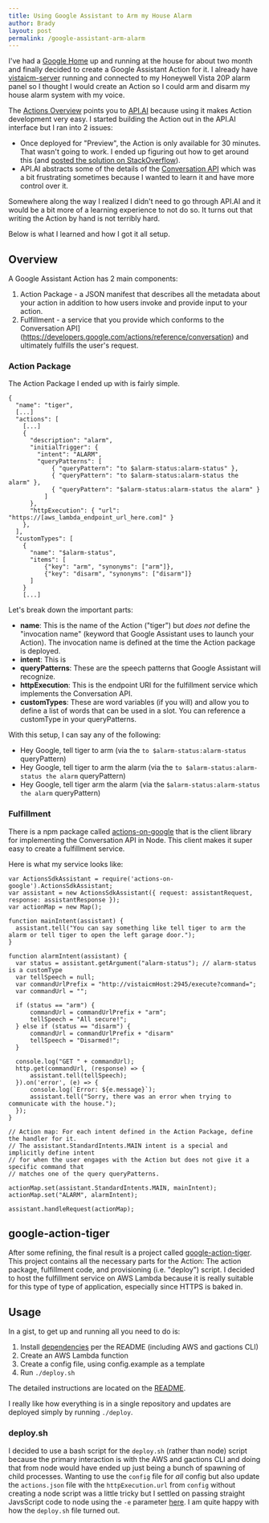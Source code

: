 ```yaml
---
title: Using Google Assistant to Arm my House Alarm
author: Brady
layout: post
permalink: /google-assistant-arm-alarm
---
```


I've had a [Google Home](https://madeby.google.com/home/) up and running at the house for about two month and finally decided to create a Google Assistant Action for it.  I already have [vistaicm-server](https://github.com/bradyholt/vistaicm-server) running and connected to my Honeywell Vista 20P alarm panel so I thought I would create an Action so I could arm and disarm my house alarm system with my voice.

The [Actions Overview](https://developers.google.com/actions/) points you to [API.AI](https://api.ai/) because using it makes Action development very easy.  I started building the Action out in the API.AI interface but I ran into 2 issues:
- Once deployed for "Preview", the Action is only available for 30 minutes.  That wasn't going to work.  I ended up figuring out how to get around this (and [posted the solution on StackOverflow](http://stackoverflow.com/questions/41088596/make-google-actions-development-project-preview-persist-longer/41205026#41205026)).
- API.AI abstracts some of the details of the [Conversation API](https://developers.google.com/actions/reference/conversation) which was a bit frustrating sometimes because I wanted to learn it and have more control over it.

Somewhere along the way I realized I didn't need to go through API.AI and it would be a bit more of a learning experience to not do so.  It turns out that writing the Action by hand is not terribly hard.

Below is what I learned and how I got it all setup.

## Overview

A Google Assistant Action has 2 main components:

1. Action Package - a JSON manifest that describes all the metadata about your action in addition to how users invoke and provide input to your action.
2. Fulfillment - a service that you provide which conforms to the Conversation API](https://developers.google.com/actions/reference/conversation) and ultimately fulfills the user's request.

### Action Package

The Action Package I ended up with is fairly simple.

```
{
  "name": "tiger",
  [...]
  "actions": [
    [...]
    {
      "description": "alarm",
      "initialTrigger": {
        "intent": "ALARM",
        "queryPatterns": [
            { "queryPattern": "to $alarm-status:alarm-status" },
            { "queryPattern": "to $alarm-status:alarm-status the alarm" },
            { "queryPattern": "$alarm-status:alarm-status the alarm" }
          ]
      },
      "httpExecution": { "url": "https://[aws_lambda_endpoint_url_here.com]" }
    },
  ],
  "customTypes": [
    {
      "name": "$alarm-status",
      "items": [
          {"key": "arm", "synonyms": ["arm"]},
          {"key": "disarm", "synonyms": ["disarm"]}
      ]
    }
    [...]
```

Let's break down the important parts:

- **name**: This is the name of the Action ("tiger") but _does not_ define the "invocation name" (keyword that Google Assistant uses to launch your Action).  The invocation name is defined at the time the Action package is deployed.
- **intent**: This is
- **queryPatterns**: These are the speech patterns that Google Assistant will recognize.
- **httpExecution**: This is the endpoint URI for the fulfillment service which implements the Conversation API.
- **customTypes**: These are word variables (if you will) and allow you to define a list of words that can be used in a slot.  You can reference a customType in your queryPatterns.

With this setup, I can say any of the following:

- Hey Google, tell tiger to arm (via the `to $alarm-status:alarm-status` queryPattern)
- Hey Google, tell tiger to arm the alarm (via the `to $alarm-status:alarm-status the alarm` queryPattern)
- Hey Google, tell tiger arm the alarm (via the `$alarm-status:alarm-status the alarm` queryPattern)

### Fulfillment

There is a npm package called [actions-on-google](https://www.npmjs.com/package/actions-on-google) that is the client library for implementing the Conversation API in Node.  This client makes it super easy to create a fulfillment service.

Here is what my service looks like:

```
var ActionsSdkAssistant = require('actions-on-google').ActionsSdkAssistant;
var assistant = new ActionsSdkAssistant({ request: assistantRequest, response: assistantResponse });
var actionMap = new Map();

function mainIntent(assistant) {
  assistant.tell("You can say something like tell tiger to arm the alarm or tell tiger to open the left garage door.");
}

function alarmIntent(assistant) {
  var status = assistant.getArgument("alarm-status"); // alarm-status is a customType
  var tellSpeech = null;
  var commandUrlPrefix = "http://vistaicmHost:2945/execute?command=";
  var commandUrl = "";

  if (status == "arm") {
      commandUrl = commandUrlPrefix + "arm";
      tellSpeech = "All secure!";
  } else if (status == "disarm") {
      commandUrl = commandUrlPrefix + "disarm"
      tellSpeech = "Disarmed!";
  }

  console.log("GET " + commandUrl);
  http.get(commandUrl, (response) => {
      assistant.tell(tellSpeech);
  }).on('error', (e) => {
      console.log(`Error: ${e.message}`);
      assistant.tell("Sorry, there was an error when trying to communicate with the house.");
  });
}

// Action map: For each intent defined in the Action Package, define the handler for it.
// The assistant.StandardIntents.MAIN intent is a special and implicitly define intent
// for when the user engages with the Action but does not give it a specific command that
// matches one of the query queryPatterns.

actionMap.set(assistant.StandardIntents.MAIN, mainIntent);
actionMap.set("ALARM", alarmIntent);

assistant.handleRequest(actionMap);
```

## google-action-tiger

After some refining, the final result is a project called [google-action-tiger](https://github.com/bradyholt/google-action-tiger).  This project contains all the necessary parts for the Action: The action package, fulfillment code, and provisioning (i.e. "deploy") script.  I decided to host the fulfillment service on AWS Lambda because it is really suitable for this type of type of application, especially since HTTPS is baked in.

## Usage

In a gist, to get up and running all you need to do is:

1. Install [dependencies](https://github.com/bradyholt/google-action-tiger#dependencies) per the README (including AWS and gactions CLI)
2. Create an AWS Lambda function
3. Create a config file, using config.example as a template
4. Run `./deploy.sh`

The detailed instructions are located on the [README](https://github.com/bradyholt/google-action-tiger/blob/master/README.md).

I really like how everything is in a single repository and updates are deployed simply by running `./deploy`.

### deploy.sh
I decided to use a bash script for the `deploy.sh` (rather than node) script because the primary interaction is with the AWS and gactions CLI and doing that from node would have ended up just being a bunch of spawning of child processes.  Wanting to use the `config` file for _all_ config but also update the `actions.json` file with the `httpExecution.url` from `config` without creating a node script was a little tricky but I settled on passing straight JavsScript code to node using the `-e` parameter [here](https://github.com/bradyholt/google-action-tiger/blob/master/deploy-google-assistant.sh#L10).  I am quite happy with how the `deploy.sh` file turned out.

